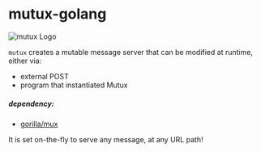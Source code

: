 mutux-golang
============

![mutux Logo](http://imgur.com/7XnVIhM.png)

`mutux` creates a mutable message server that can be modified at runtime, either via:
  * external POST
  * program that instantiated Mutux
 
##### dependency: 
  * [gorilla/mux](https://github.com/gorilla/mux/)

It is set on-the-fly to serve any message, at any URL path!
